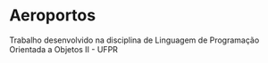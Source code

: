 # Aeroportos
Trabalho desenvolvido na disciplina de Linguagem de Programação Orientada a Objetos II - UFPR
